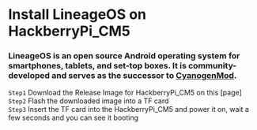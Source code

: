 # Install LineageOS on HackberryPi_CM5

### LineageOS is an open source Android operating system for smartphones, tablets, and set-top boxes. It is community-developed and serves as the successor to [CyanogenMod](https://en.wikipedia.org/wiki/CyanogenMod).

```Step1``` Download the Release Image for HackberryPi_CM5 on this [page]
```Step2``` Flash the downloaded image into a TF card   
```Step3``` Insert the TF card into the HackberryPi_CM5 and power it on, wait a few seconds and you can see it booting  
